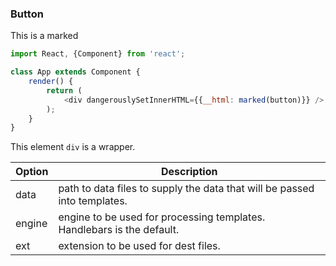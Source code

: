 ### Button

This is a marked

```js
import React, {Component} from 'react';

class App extends Component {
    render() {
        return (
            <div dangerouslySetInnerHTML={{__html: marked(button)}} />
        );
    }
}
```

This element `div` is a wrapper.

| Option | Description |
| ------ | ----------- |
| data   | path to data files to supply the data that will be passed into templates. |
| engine | engine to be used for processing templates. Handlebars is the default. |
| ext    | extension to be used for dest files. |
